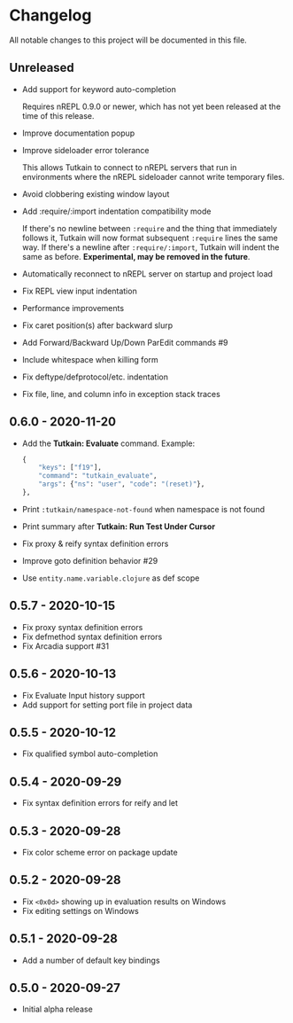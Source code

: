 # Changelog
All notable changes to this project will be documented in this file.

## Unreleased
- Add support for keyword auto-completion

  Requires nREPL 0.9.0 or newer, which has not yet been released at the time of this release.

- Improve documentation popup
- Improve sideloader error tolerance

  This allows Tutkain to connect to nREPL servers that run in environments where the nREPL sideloader cannot write temporary files.

- Avoid clobbering existing window layout
- Add :require/:import indentation compatibility mode

    If there's no newline between `:require` and the thing that immediately follows it, Tutkain will now format subsequent `:require` lines the same way. If there's a newline after `:require/:import`, Tutkain will indent the same as before. **Experimental, may be removed in the future**.

- Automatically reconnect to nREPL server on startup and project load
- Fix REPL view input indentation
- Performance improvements
- Fix caret position(s) after backward slurp
- Add Forward/Backward Up/Down ParEdit commands #9
- Include whitespace when killing form
- Fix deftype/defprotocol/etc. indentation
- Fix file, line, and column info in exception stack traces

## 0.6.0 - 2020-11-20
- Add the **Tutkain: Evaluate** command. Example:

    ```clojure
    {
        "keys": ["f19"],
        "command": "tutkain_evaluate",
        "args": {"ns": "user", "code": "(reset)"},
    },
    ```

- Print `:tutkain/namespace-not-found` when namespace is not found
- Print summary after **Tutkain: Run Test Under Cursor**
- Fix proxy & reify syntax definition errors
- Improve goto definition behavior #29
- Use `entity.name.variable.clojure` as def scope

## 0.5.7 - 2020-10-15
- Fix proxy syntax definition errors
- Fix defmethod syntax definition errors
- Fix Arcadia support #31

## 0.5.6 - 2020-10-13
- Fix Evaluate Input history support
- Add support for setting port file in project data

## 0.5.5 - 2020-10-12
- Fix qualified symbol auto-completion

## 0.5.4 - 2020-09-29
- Fix syntax definition errors for reify and let

## 0.5.3 - 2020-09-28
- Fix color scheme error on package update

## 0.5.2 - 2020-09-28
- Fix `<0x0d>` showing up in evaluation results on Windows
- Fix editing settings on Windows

## 0.5.1 - 2020-09-28
- Add a number of default key bindings

## 0.5.0 - 2020-09-27
- Initial alpha release
